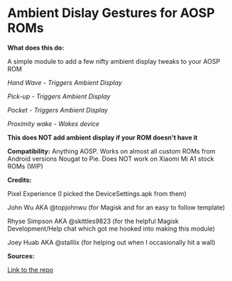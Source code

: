 # Ambient Dislay Gestures for AOSP ROMs





**What does this do:**

A simple module to add a few nifty ambient display tweaks to your AOSP ROM




*Hand Wave - Triggers Ambient Display*


*Pick-up - Triggers Ambient Display*


*Pocket - Triggers Ambient Display*


*Proximity wake - Wakes device*


**This does NOT add ambient display if your ROM doesn't have it**




**Compatibility:**
Anything AOSP. Works on almost all custom ROMs from Android versions Nougat to Pie. 
Does NOT work on Xiaomi Mi A1 stock ROMs (WIP)


**Credits:**

Pixel Experience (I picked the DeviceSettings.apk from them)

John Wu AKA @topjohnwu (for Magisk and for an easy to follow template)

Rhyse Simpson AKA @skittles9823 (for the helpful Magisk Development/Help chat which got me hooked into making this module)

Joey Huab AKA @stalllix (for helping out when I occasionally hit a wall)


**Sources:**

[Link to the repo](www.github.com/ronell1292k/ad_gestures)
